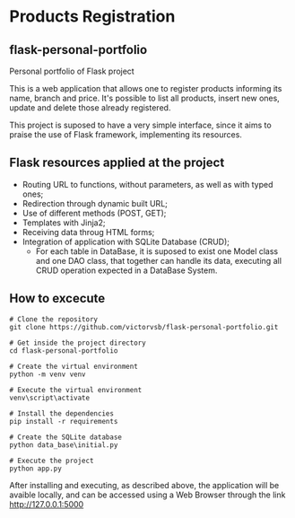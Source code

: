 # Products Registration
## flask-personal-portfolio
Personal portfolio of Flask project

This is a web application that allows one to register products informing its name, branch and price. It's possible to list all products, 
insert new ones, update and delete those already registered.

This project is suposed to have a very simple interface, since it aims to praise the use of Flask framework, implementing its resources.

## Flask resources applied at the project
- Routing URL to functions, without parameters, as well as with typed ones;
- Redirection through dynamic built URL;
- Use of different methods (POST, GET);
- Templates with Jinja2;
- Receiving data throug HTML forms;
- Integration of application with SQLite Database (CRUD);
    - For each table in DataBase, it is suposed to exist one Model class and one DAO class, that together can handle its data, executing all CRUD operation expected in a DataBase System.

## How to excecute
```
# Clone the repository
git clone https://github.com/victorvsb/flask-personal-portfolio.git

# Get inside the project directory
cd flask-personal-portfolio

# Create the virtual environment
python -m venv venv

# Execute the virtual environment
venv\script\activate

# Install the dependencies
pip install -r requirements

# Create the SQLite database
python data_base\initial.py

# Execute the project
python app.py
```
After installing and executing, as described above, the application will be avaible locally, and can be accessed using a Web Browser through the link http://127.0.0.1:5000
